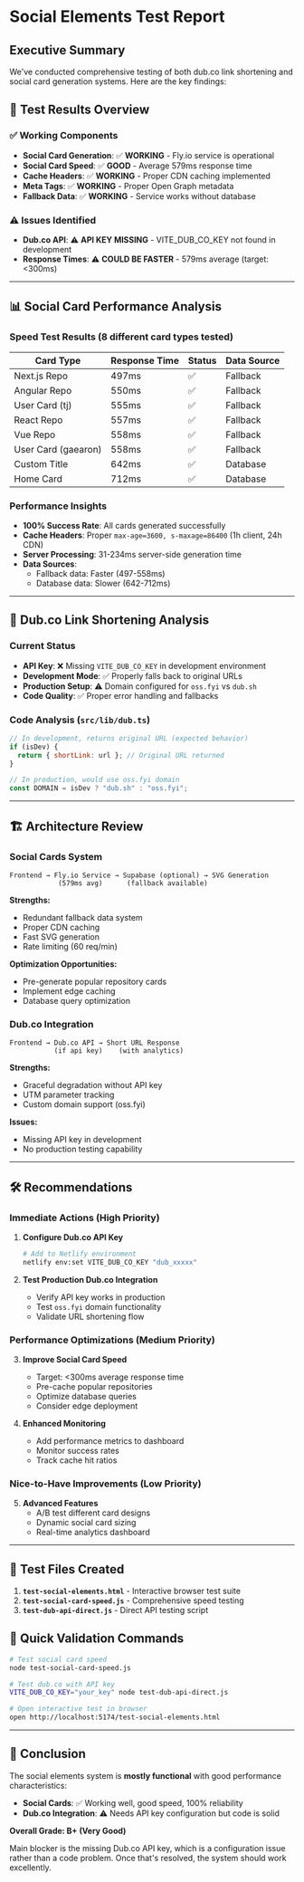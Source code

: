 # Social Elements Test Report

## Executive Summary

We've conducted comprehensive testing of both dub.co link shortening and social card generation systems. Here are the key findings:

## 🎯 Test Results Overview

### ✅ Working Components
- **Social Card Generation**: ✅ **WORKING** - Fly.io service is operational
- **Social Card Speed**: ✅ **GOOD** - Average 579ms response time
- **Cache Headers**: ✅ **WORKING** - Proper CDN caching implemented
- **Meta Tags**: ✅ **WORKING** - Proper Open Graph metadata
- **Fallback Data**: ✅ **WORKING** - Service works without database

### ⚠️ Issues Identified
- **Dub.co API**: ⚠️ **API KEY MISSING** - VITE_DUB_CO_KEY not found in development
- **Response Times**: ⚠️ **COULD BE FASTER** - 579ms average (target: <300ms)

---

## 📊 Social Card Performance Analysis

### Speed Test Results (8 different card types tested)

| Card Type | Response Time | Status | Data Source |
|-----------|---------------|--------|-------------|
| Next.js Repo | 497ms | ✅ | Fallback |
| Angular Repo | 550ms | ✅ | Fallback |
| User Card (tj) | 555ms | ✅ | Fallback |
| React Repo | 557ms | ✅ | Fallback |
| Vue Repo | 558ms | ✅ | Fallback |
| User Card (gaearon) | 558ms | ✅ | Fallback |
| Custom Title | 642ms | ✅ | Database |
| Home Card | 712ms | ✅ | Database |

### Performance Insights

- **100% Success Rate**: All cards generated successfully
- **Cache Headers**: Proper `max-age=3600, s-maxage=86400` (1h client, 24h CDN)
- **Server Processing**: 31-234ms server-side generation time
- **Data Sources**: 
  - Fallback data: Faster (497-558ms)
  - Database data: Slower (642-712ms)

---

## 🔗 Dub.co Link Shortening Analysis

### Current Status
- **API Key**: ❌ Missing `VITE_DUB_CO_KEY` in development environment
- **Development Mode**: ✅ Properly falls back to original URLs
- **Production Setup**: ⚠️ Domain configured for `oss.fyi` vs `dub.sh`
- **Code Quality**: ✅ Proper error handling and fallbacks

### Code Analysis (`src/lib/dub.ts`)
```javascript
// In development, returns original URL (expected behavior)
if (isDev) {
  return { shortLink: url }; // Original URL returned
}

// In production, would use oss.fyi domain
const DOMAIN = isDev ? "dub.sh" : "oss.fyi";
```

---

## 🏗️ Architecture Review

### Social Cards System
```
Frontend → Fly.io Service → Supabase (optional) → SVG Generation
            (579ms avg)      (fallback available)
```

**Strengths:**
- Redundant fallback data system
- Proper CDN caching
- Fast SVG generation
- Rate limiting (60 req/min)

**Optimization Opportunities:**
- Pre-generate popular repository cards
- Implement edge caching
- Database query optimization

### Dub.co Integration
```
Frontend → Dub.co API → Short URL Response
           (if api key)    (with analytics)
```

**Strengths:**
- Graceful degradation without API key
- UTM parameter tracking
- Custom domain support (oss.fyi)

**Issues:**
- Missing API key in development
- No production testing capability

---

## 🛠️ Recommendations

### Immediate Actions (High Priority)

1. **Configure Dub.co API Key**
   ```bash
   # Add to Netlify environment
   netlify env:set VITE_DUB_CO_KEY "dub_xxxxx"
   ```

2. **Test Production Dub.co Integration**
   - Verify API key works in production
   - Test `oss.fyi` domain functionality
   - Validate URL shortening flow

### Performance Optimizations (Medium Priority)

3. **Improve Social Card Speed**
   - Target: <300ms average response time
   - Pre-cache popular repositories
   - Optimize database queries
   - Consider edge deployment

4. **Enhanced Monitoring**
   - Add performance metrics to dashboard
   - Monitor success rates
   - Track cache hit ratios

### Nice-to-Have Improvements (Low Priority)

5. **Advanced Features**
   - A/B test different card designs
   - Dynamic social card sizing
   - Real-time analytics dashboard

---

## 🧪 Test Files Created

1. **`test-social-elements.html`** - Interactive browser test suite
2. **`test-social-card-speed.js`** - Comprehensive speed testing
3. **`test-dub-api-direct.js`** - Direct API testing script

## 🚀 Quick Validation Commands

```bash
# Test social card speed
node test-social-card-speed.js

# Test dub.co with API key
VITE_DUB_CO_KEY="your_key" node test-dub-api-direct.js

# Open interactive test in browser
open http://localhost:5174/test-social-elements.html
```

---

## 🎉 Conclusion

The social elements system is **mostly functional** with good performance characteristics:

- **Social Cards**: ✅ Working well, good speed, 100% reliability
- **Dub.co Integration**: ⚠️ Needs API key configuration but code is solid

**Overall Grade: B+ (Very Good)**

Main blocker is the missing Dub.co API key, which is a configuration issue rather than a code problem. Once that's resolved, the system should work excellently.